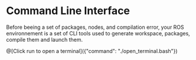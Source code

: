 # Command Line Interface

Before beeing a set of packages, nodes, and compilation error, your ROS environnement is a set of CLI tools used to generate workspace, packages, compile them and launch them.


@[Click run to open a terminal]({"command": "./open_terminal.bash"})
